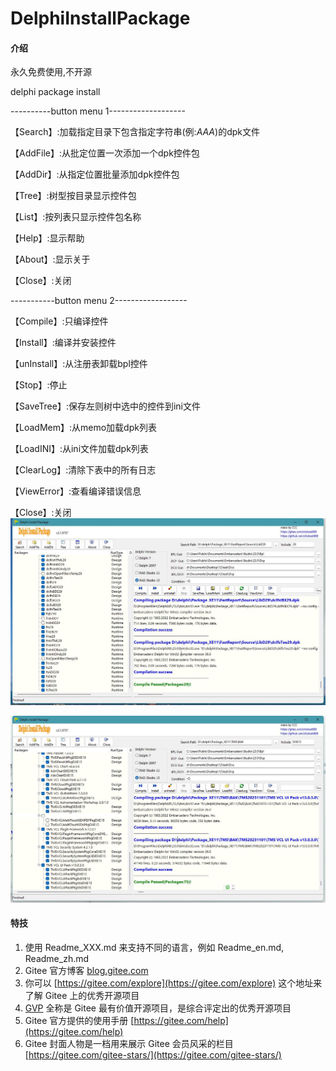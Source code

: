 # DelphiInstallPackage

#### 介绍

永久免费使用,不开源

delphi package install

----------button menu 1-------------------

【Search】:加载指定目录下包含指定字符串(例:*AAA*)的dpk文件

【AddFile】:从批定位置一次添加一个dpk控件包

【AddDir】:从指定位置批量添加dpk控件包

【Tree】:树型按目录显示控件包

【List】:按列表只显示控件包名称

【Help】:显示帮助

【About】:显示关于

【Close】:关闭

-----------button menu 2------------------

【Compile】:只编译控件

【Install】:编译并安装控件

【unInstall】:从注册表卸载bpl控件

【Stop】:停止

【SaveTree】:保存左则树中选中的控件到ini文件

【LoadMem】:从memo加载dpk列表

【LoadINI】:从ini文件加载dpk列表

【ClearLog】:清除下表中的所有日志

【ViewError】:查看编译错误信息

【Close】:关闭
![Alt text](fastreport.jpg)

![Alt text](tms.jpg)



#### 特技

1.  使用 Readme\_XXX.md 来支持不同的语言，例如 Readme\_en.md, Readme\_zh.md
2.  Gitee 官方博客 [blog.gitee.com](https://blog.gitee.com)
3.  你可以 [https://gitee.com/explore](https://gitee.com/explore) 这个地址来了解 Gitee 上的优秀开源项目
4.  [GVP](https://gitee.com/gvp) 全称是 Gitee 最有价值开源项目，是综合评定出的优秀开源项目
5.  Gitee 官方提供的使用手册 [https://gitee.com/help](https://gitee.com/help)
6.  Gitee 封面人物是一档用来展示 Gitee 会员风采的栏目 [https://gitee.com/gitee-stars/](https://gitee.com/gitee-stars/)
